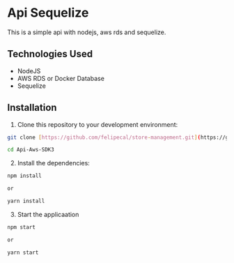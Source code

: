 # Api Sequelize

This is a simple api with nodejs, aws rds and sequelize.

## Technologies Used

- NodeJS
- AWS RDS or Docker Database
- Sequelize

## Installation

1. Clone this repository to your development environment:

```bash
git clone [https://github.com/felipecal/store-management.git](https://github.com/felipecal/Api-Aws-SDK3)

cd Api-Aws-SDK3
```

2. Install the dependencies:

```bash
npm install

or

yarn install
```

3. Start the applicaation

```bash
npm start

or

yarn start
```
